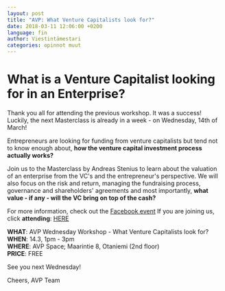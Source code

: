```yaml
---
layout: post
title: "AVP: What Venture Capitalists look for?"
date: 2018-03-11 12:06:00 +0200
language: fin
author: Viestintämestari
categories: opinnot muut
---
```

# What is a Venture Capitalist looking for in an Enterprise?
 
Thank you all for attending the previous workshop. It was a success!
Luckily, the next Masterclass is already in a week - on Wednesday, 14th of March!
 
Entrepreneurs are looking for funding from venture capitalists but tend not to know enough about, **how the venture capital investment process actually works?**
 
Join us to the Masterclass by Andreas Stenius to learn about the valuation of an enterprise from the VC's and the entrepreneur's perspective. We will also focus on the risk and return, managing the fundraising process, governance and shareholders' agreements and most importantly,
**what value - if any - will the VC bring on top of the cash?**
 
For more information, check out the [Facebook event](https://www.facebook.com/events/374966702980901/)
If you are joining us, click **attending**: [HERE](https://www.facebook.com/events/374966702980901/)
 
**WHAT**: AVP Wednesday Workshop - What Venture Capitalists look for?<br>
**WHEN**: 14.3, 1pm - 3pm<br>
**WHERE**: AVP Space; Maarintie 8, Otaniemi (2nd floor)<br>
**PRICE**: FREE


See you next Wednesday!

Cheers,
AVP Team
